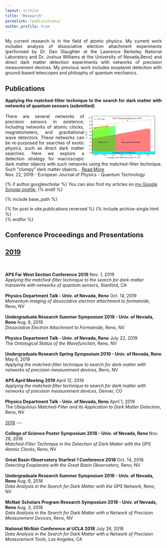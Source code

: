 ```yaml
---
layout: archive
title: "Research"
permalink: /publications/
author_profile: true
---
```

<p align="justify">
My current research is in the field of atomic physics. My current work includes analysis of dissociative electron attachment experiments (performed by Dr. Dan Slaughter at the Lawrence Berkeley National Laboratory and Dr. Joshua Williams at the University of Nevada,Reno) and direct dark matter detection experiments with networks of precision measurement devices. My previous work includes exoplanet detection with ground-based telescopes and philosphy of quantum mechanics.
</p>
<h2>Publications</h2>
<div align="justify">
<b>Applying the matched-filter technique to the search for dark matter with networks of quantum sensors (submitted)</b>
<br>
<br/><img src='/images/exclusionT-new2.png' width='250' height='150' align='right'> There are several networks of precision sensors in existence, including networks of atomic clocks, magnetometers, and gravitational wave detectors. These networks can be re-purposed for searches of exotic physics, such as direct dark matter searches. Here we explore a detection strategy for macroscopic dark matter objects with such networks using the matched-filter technique. Such "clumpy" dark matter objects... <a href="https://gpanelli.github.io/publication/2019-07-09-Matched-Filter-Technique">Read More</a>
<br>
Nov. 22, 2019 - European Journal of Physics - Quantum Technology
</div>

{% if author.googlescholar %}
  You can also find my articles on <u><a href="{{author.googlescholar}}">my Google Scholar profile</a>.</u>
{% endif %}

{% include base_path %}

{% for post in site.publications reversed %}
  {% include archive-single.html %}
  <br>
{% endfor %}


Conference Proceedings and Presentations
----
<u>2019</u>
---
<br>
<br>
<b>APS Far West Section Conference 2019</b> Nov. 1, 2019
<br>
<i>Applying the matched-filter technique to the search for dark matter transients with networks of quantum sensors</i>, Stanford, CA
<br>
<br>
<b>Physics Department Talk - Univ. of Nevada, Reno</b> Oct. 14, 2019
<br>
<i>Momentum imaging of dissociative electron attachment to formamide</i>, Reno, NV
<br>
<br>
<b>Undergraduate Research Summer Symposium 2019  - Univ. of Nevada, Reno</b> Aug. 8, 2019
<br>
<i>Dissociative Electron Attachment to Formamide</i>, Reno, NV
<br>
<br>
<b>Physics Department Talk - Univ. of Nevada, Reno</b> July 22, 2019
<br>
<i>The Ontological Status of the Wavefunction</i>, Reno, NV
<br>
<br>
<b>Undergraduate Research Spring Symposium 2019 - Univ. of Nevada, Reno</b> May 6, 2019
<br>
<i>Applying the matched-filter technique to search for dark matter with networks of precision measurement devices</i>, Reno, NV
<br>
<br>
<b>APS April Meeting 2019</b> April 12, 2019
<br>
<i>Applying the matched-filter technique to search for dark matter with networks of precision measurement devices</i>, Denver, CO
<br>
<br>
<b>Physics Department Talk - Univ. of Nevada, Reno</b> April 1, 2019
<br>
<i>The Ubiquitous Matched-Filter and its Application to Dark
Matter Detection</i>, Reno, NV
<br>
<br>
<u>2018</u>
---
<br>
<br>
<b>College of Science Poster Symposium 2018 - Univ. of Nevada, Reno </b>Nov. 26, 2018
<br>
<i>Matched-Filter Technique in the Detection of Dark Matter with the GPS Atomic Clocks</i>, Reno, NV
<br>
<br>
<b>Great Basin Observatory Starfest 1 Conference 2018</b> Oct. 14, 2018
<br>
<i>Detecting Exoplanets with the Great Basin Observatory</i>, Reno, NV
<br>
<br>
<b>Undergraduate Research Summer Symposium 2018 - Univ. of Nevada, Reno</b> Aug. 9, 2018
<br>
<i>Data Analysis in the Search for Dark Matter with the GPS Network</i>, Reno, NV
<br>
<br>
<b>McNair Scholars Program Research Symposium 2018 - Univ. of Nevada, Reno</b> Aug. 3, 2018
<br>
<i>Data Analysis in the Search for Dark Matter with a Network
of Precision Measurement Devices</i>, Reno, NV
<br>
<br>
<b>National McNair Conference at UCLA 2018</b> July 26, 2018
<br>
<i>Data Analysis in the Search for Dark Matter with a Network
of Precision Measurement Tools</i>, Los Angeles, CA